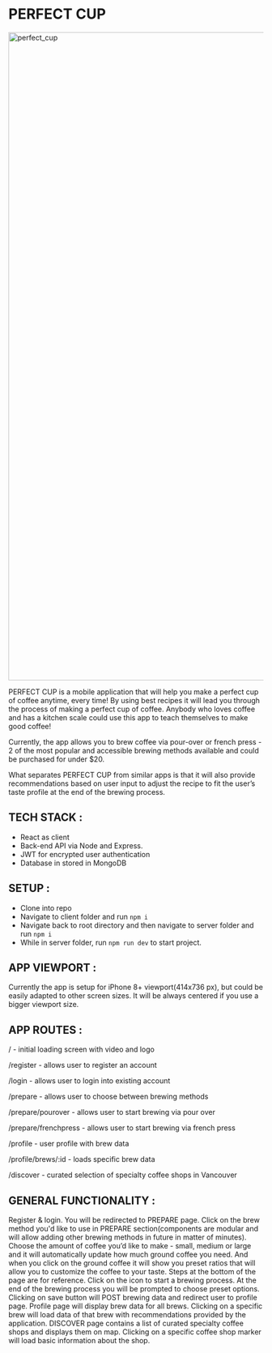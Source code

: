 # PERFECT CUP

<img width="1280" alt="perfect_cup" src="https://i.ibb.co/TYDPKjm/perfect-cup.png">

PERFECT CUP is a mobile application that will help you make a perfect cup of coffee anytime, every time! By using best recipes it will lead you through the process of making a perfect cup of coffee. Anybody who loves coffee and has a kitchen scale could use this app to teach themselves to make good coffee!

Currently, the app allows you to brew coffee via pour-over or french press - 2 of the most popular and accessible brewing methods available and could be purchased for under \$20.

What separates PERFECT CUP from similar apps is that it will also provide recommendations based on user input to adjust the recipe to fit the user’s taste profile at the end of the brewing process.

## TECH STACK :

- React as client
- Back-end API via Node and Express.
- JWT for encrypted user authentication
- Database in stored in MongoDB

## SETUP :

- Clone into repo
- Navigate to client folder and run `npm i`
- Navigate back to root directory and then navigate to server folder and run `npm i`
- While in server folder, run `npm run dev` to start project.

## APP VIEWPORT :

Currently the app is setup for iPhone 8+ viewport(414x736 px), but could be easily adapted to other screen sizes. It will be always centered if you use a bigger viewport size.

## APP ROUTES :

/ - initial loading screen with video and logo

/register - allows user to register an account

/login - allows user to login into existing account

/prepare - allows user to choose between brewing methods

/prepare/pourover - allows user to start brewing via pour over

/prepare/frenchpress - allows user to start brewing via french press

/profile - user profile with brew data

/profile/brews/:id - loads specific brew data

/discover - curated selection of specialty coffee shops in Vancouver

## GENERAL FUNCTIONALITY :

Register & login. You will be redirected to PREPARE page. Click on the brew method you'd like to use in PREPARE section(components are modular and will allow adding other brewing methods in future in matter of minutes). Choose the amount of coffee you’d like to make - small, medium or large and it will automatically update how much ground coffee you need. And when you click on the ground coffee it will show you preset ratios that will allow you to customize the coffee to your taste. Steps at the bottom of the page are for reference. Click on the icon to start a brewing process. At the end of the brewing process you will be prompted to choose preset options. Clicking on save button will POST brewing data and redirect user to profile page. Profile page will display brew data for all brews. Clicking on a specific brew will load data of that brew with recommendations provided by the application. DISCOVER page contains a list of curated specialty coffee shops and displays them on map. Clicking on a specific coffee shop marker will load basic information about the shop.

